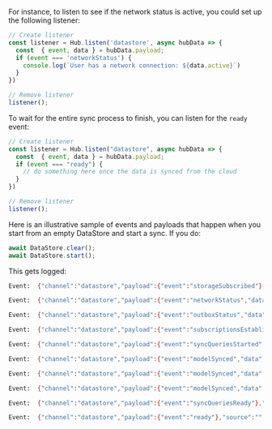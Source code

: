 For instance, to listen to see if the network status is active, you could set up the following listener:

```js
// Create listener
const listener = Hub.listen('datastore', async hubData => {
  const  { event, data } = hubData.payload;
  if (event === 'networkStatus') {
    console.log(`User has a network connection: ${data.active}`)
  }
})

// Remove listener
listener();
```

To wait for the entire sync process to finish, you can listen for the `ready` event:

```js
// Create listener
const listener = Hub.listen("datastore", async hubData => {
  const  { event, data } = hubData.payload;
  if (event === "ready") {
    // do something here once the data is synced from the cloud
  }
})

// Remove listener
listener();
```

Here is an illustrative sample of events and payloads that happen when you start from an empty DataStore and start a sync. If you do:

```js
await DataStore.clear();
await DataStore.start();
```

This gets logged:

```bash
Event:  {"channel":"datastore","payload":{"event":"storageSubscribed"},"source":"","patternInfo":[]}

Event:  {"channel":"datastore","payload":{"event":"networkStatus","data":{"active":true}},"source":"","patternInfo":[]}

Event:  {"channel":"datastore","payload":{"event":"outboxStatus","data":{"isEmpty":true}},"source":"","patternInfo":[]}

Event:  {"channel":"datastore","payload":{"event":"subscriptionsEstablished"},"source":"","patternInfo":[]}

Event:  {"channel":"datastore","payload":{"event":"syncQueriesStarted","data":{"models":["ModelX","ModelY","ModelLala"]}},"source":"","patternInfo":[]}

Event:  {"channel":"datastore","payload":{"event":"modelSynced","data":{"isFullSync":true,"isDeltaSync":false,"counts":{"new":5,"updated":0,"deleted":2}}},"source":"","patternInfo":[]}

Event:  {"channel":"datastore","payload":{"event":"modelSynced","data":{"isFullSync":true,"isDeltaSync":false,"counts":{"new":296,"updated":0,"deleted":2}}},"source":"","patternInfo":[]}

Event:  {"channel":"datastore","payload":{"event":"modelSynced","data":{"isFullSync":true,"isDeltaSync":false,"counts":{"new":8155,"updated":0,"deleted":0}}},"source":"","patternInfo":[]}

Event:  {"channel":"datastore","payload":{"event":"syncQueriesReady"},"source":"","patternInfo":[]}

Event:  {"channel":"datastore","payload":{"event":"ready"},"source":"","patternInfo":[]}
```
